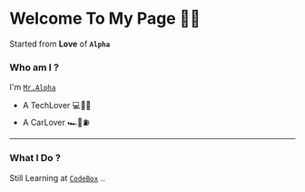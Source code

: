 # Welcome To My Page 👋🏼

Started from __Love__ of __`Alpha`__

### Who am I ? 

I'm [`Mr.Alpha`](https://t.me/Mohamaderahbar) 

* A TechLover 💻📡📱
* A CarLover 🏎🚥⛽️

*********************************************************
### What I Do ?

Still Learning at [`CodeBox`](https://github.com/Codebox-ir) ..
